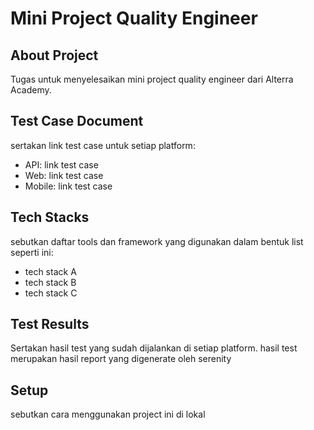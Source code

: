 # Mini Project Quality Engineer

## About Project
Tugas untuk menyelesaikan mini project quality engineer dari Alterra Academy.

## Test Case Document
sertakan link test case untuk setiap platform:
- API: link test case
- Web: link test case
- Mobile: link test case

## Tech Stacks
sebutkan daftar tools dan framework yang digunakan dalam bentuk list seperti ini:
- tech stack A
- tech stack B
- tech stack C

## Test Results
Sertakan hasil test yang sudah dijalankan di setiap platform. hasil test merupakan hasil report yang digenerate oleh serenity

## Setup 
sebutkan cara menggunakan project ini di lokal
